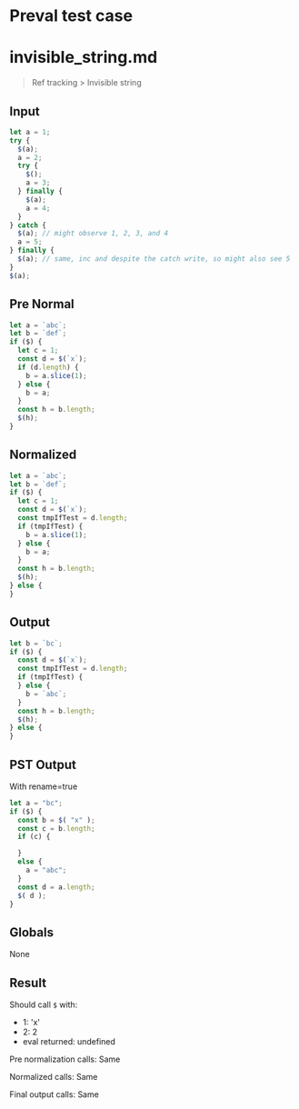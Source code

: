 # Preval test case

# invisible_string.md

> Ref tracking > Invisible string

## Input

`````js filename=intro
let a = 1;
try {
  $(a);
  a = 2;
  try {
    $();
    a = 3;
  } finally {
    $(a);
    a = 4;
  }
} catch {
  $(a); // might observe 1, 2, 3, and 4
  a = 5;
} finally {
  $(a); // same, inc and despite the catch write, so might also see 5
}
$(a);
`````

## Pre Normal

`````js filename=intro
let a = `abc`;
let b = `def`;
if ($) {
  let c = 1;
  const d = $(`x`);
  if (d.length) {
    b = a.slice(1);
  } else {
    b = a;
  }
  const h = b.length;
  $(h);
}
`````

## Normalized

`````js filename=intro
let a = `abc`;
let b = `def`;
if ($) {
  let c = 1;
  const d = $(`x`);
  const tmpIfTest = d.length;
  if (tmpIfTest) {
    b = a.slice(1);
  } else {
    b = a;
  }
  const h = b.length;
  $(h);
} else {
}
`````

## Output

`````js filename=intro
let b = `bc`;
if ($) {
  const d = $(`x`);
  const tmpIfTest = d.length;
  if (tmpIfTest) {
  } else {
    b = `abc`;
  }
  const h = b.length;
  $(h);
} else {
}
`````

## PST Output

With rename=true

`````js filename=intro
let a = "bc";
if ($) {
  const b = $( "x" );
  const c = b.length;
  if (c) {

  }
  else {
    a = "abc";
  }
  const d = a.length;
  $( d );
}
`````

## Globals

None

## Result

Should call `$` with:
 - 1: 'x'
 - 2: 2
 - eval returned: undefined

Pre normalization calls: Same

Normalized calls: Same

Final output calls: Same
